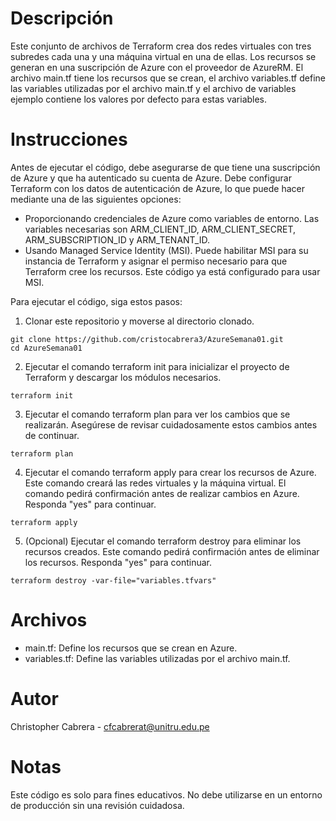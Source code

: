 # Descripción
Este conjunto de archivos de Terraform crea dos redes virtuales con tres subredes cada una y una máquina virtual en una de ellas. Los recursos se generan en una suscripción de Azure con el proveedor de AzureRM. El archivo main.tf tiene los recursos que se crean, el archivo variables.tf define las variables utilizadas por el archivo main.tf y el archivo de variables ejemplo contiene los valores por defecto para estas variables.

# Instrucciones
Antes de ejecutar el código, debe asegurarse de que tiene una suscripción de Azure y que ha autenticado su cuenta de Azure. Debe configurar Terraform con los datos de autenticación de Azure, lo que puede hacer mediante una de las siguientes opciones:

- Proporcionando credenciales de Azure como variables de entorno. Las variables necesarias son ARM_CLIENT_ID, ARM_CLIENT_SECRET, ARM_SUBSCRIPTION_ID y ARM_TENANT_ID.
- Usando Managed Service Identity (MSI). Puede habilitar MSI para su instancia de Terraform y asignar el permiso necesario para que Terraform cree los recursos. Este código ya está configurado para usar MSI.

Para ejecutar el código, siga estos pasos:

1. Clonar este repositorio y moverse al directorio clonado.

``` 
git clone https://github.com/cristocabrera3/AzureSemana01.git 
cd AzureSemana01
```

2. Ejecutar el comando terraform init para inicializar el proyecto de Terraform y descargar los módulos necesarios.
``` 
terraform init
``` 

3. Ejecutar el comando terraform plan para ver los cambios que se realizarán. Asegúrese de revisar cuidadosamente estos cambios antes de continuar.
``` 
terraform plan
``` 

4. Ejecutar el comando terraform apply para crear los recursos de Azure. Este comando creará las redes virtuales y la máquina virtual. El comando pedirá confirmación antes de realizar cambios en Azure. Responda "yes" para continuar.
``` 
terraform apply
``` 

5. (Opcional) Ejecutar el comando terraform destroy para eliminar los recursos creados. Este comando pedirá confirmación antes de eliminar los recursos. Responda "yes" para continuar.
``` 
terraform destroy -var-file="variables.tfvars"
``` 

# Archivos
- main.tf: Define los recursos que se crean en Azure.
- variables.tf: Define las variables utilizadas por el archivo main.tf.

# Autor
Christopher Cabrera - cfcabrerat@unitru.edu.pe

# Notas
Este código es solo para fines educativos. No debe utilizarse en un entorno de producción sin una revisión cuidadosa.